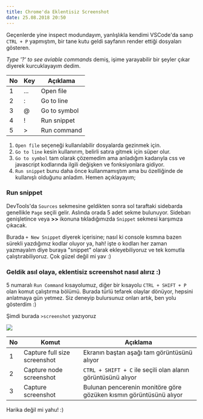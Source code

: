 ```yaml
--- 
title: Chrome'da Eklentisiz Screenshot
date: 25.08.2018 20:50
---
```


Geçenlerde yine inspect modundayım, yanlışlıkla kendimi VSCode'da sanıp `CTRL + P` yapmıştım, bir tane kutu geldi sayfanın render ettiği dosyaları gösteren.  

*Type '?' to see aviable commands* demiş, işime yarayabilir bir şeyler çıkar diyerek kurcuklayayım dedim.

| No  | Key |   Açıklama    |
| --- | --- | ------------- |
| 1   |...  | Open file     |
| 2   |:	  | Go to line    |
| 3   |@	  | Go to symbol  |
| 4   |!	  | Run snippet   |
| 5   |>	  | Run command   |

1. `Open file` seçeneği kullanılabilir dosyalarda gezinmek için.  
2. `Go to line` kesin kullanırım, belirli satıra gitmek için süper olur.  
3. `Go to symbol` tam olarak çözemedim ama anladığım kadarıyla css ve javascript kodlarında ilgili değişken ve fonksiyonlara gidiyor.    
4. `Run snippet` bunu daha önce kullanmamıştım ama bu özelliğinde de kullanışlı olduğunu anladım. Hemen açıklayayım;

### Run snippet

DevTools'da `Sources` sekmesine geldikten sonra sol taraftaki sidebarda genellikle `Page` seçili gelir. Aslında orada 5 adet sekme bulunuyor. Sidebarı genişletince veya **>>** ikonuna tıkladığımızda `Snippet` sekmesi karşımıza çıkacak.

Burada `+ New Snippet` diyerek içerisine; nasıl ki console kısmına bazen sürekli yazdığımız kodlar oluyor ya, hah! işte o kodları her zaman yazmayalım diye buraya "snippet" olarak ekleyebiliyoruz ve tek komutla çalıştırabiliyoruz. Çok güzel değil mi yav :)


### Geldik asıl olaya, eklentisiz screenshot nasıl alırız :)

5 numaralı `Run Command` kısayolumuz, diğer bir kısayolu `CTRL + SHIFT + P` olan komut çalıştırma bölümü. Burada türlü tefarek olaylar dönüyor, hepsini anlatmaya gün yetmez. Siz deneyip bulursunuz onları artık, ben yolu gösterdim :)

Şimdi burada `>screenshot` yazıyoruz

![](https://i.hizliresim.com/aYR8RB.png)

| No | Komut                        | Açıklama                                                           |
|----| ---------------------------- | ------------------------------------------------------------------ |
|1   | Capture full size screenshot | Ekranın baştan aşağı tam görüntüsünü alıyor                        |
|2   | Capture node screenshot      | `CTRL + SHIFT + C` ile seçili olan alanın görüntüsünü alıyor       |
|3   | Capture screenshot           | Bulunan pencerenin monitöre göre gözüken kısmın görüntüsünü alıyor |


Harika değil mi yahu! :)
